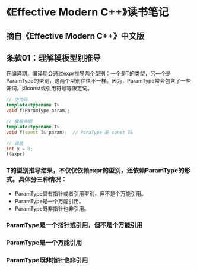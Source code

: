 # 《Effective Modern C++》读书笔记
## 摘自《Effective Modern C++》中文版
## 条款01：理解模板型别推导
在编译期，编译期会通过expr推导两个型别：一个是T的类型，另一个是ParamType的型别，这两个型别往往不一样。因为，ParamType常会包含了一些饰词，如const或引用符号等限定词。
```c++
// 伪代码
template<typename T>
void f(ParamType param);

// 模板声明
template<typename T>
void f(const T& param);  // ParaType 是 const T&

// 调用
int x = 0;
f(expr)
```
### T的型别推导结果，不仅仅依赖expr的型别，还依赖ParamType的形式。具体分三种情况：
* ParamType具有指针或者引用型别，但不是个万能引用。
* ParamType是一个万能引用。
* ParamType既非指针也非引用。
### ParamType是一个指针或引用，但不是个万能引用

### ParamType是一个万能引用

### ParamType既非指针也非引用
